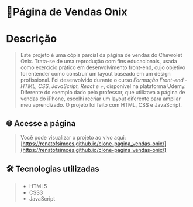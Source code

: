 # 🚗Página de Vendas Onix
# Descrição
>Este projeto é uma cópia parcial da página de vendas do Chevrolet Onix. Trata-se de uma reprodução com fins educacionais, usada como exercício prático em desenvolvimento front-end,
cujo objetivo foi entender como construir um layout baseado em um design profissional. Foi desenvolvido durante o curso *Formação Front-end - HTML, CSS, JavaScript, React e +*,
disponível na plataforma Udemy. Diferente do exemplo dado pelo professor, que utilizava a página de vendas do iPhone, escolhi recriar um layout diferente para ampliar meu aprendizado.
O projeto foi feito com HTML, CSS e JavaScript.

## 🌐 Acesse a página
>Você pode visualizar o projeto ao vivo aqui: [https://renatofsimoes.github.io/clone-pagina_vendas-onix/](https://renatofsimoes.github.io/clone-pagina_vendas-onix/)
## 🛠️ Tecnologias utilizadas
>- HTML5
>- CSS3
>- JavaScript
